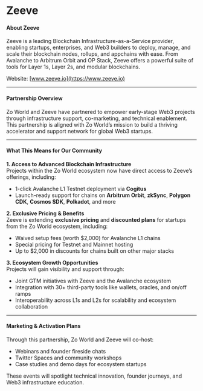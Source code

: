 # Zeeve

#### About Zeeve

Zeeve is a leading Blockchain Infrastructure-as-a-Service provider, enabling startups, enterprises, and Web3 builders to deploy, manage, and scale their blockchain nodes, rollups, and appchains with ease. From Avalanche to Arbitrum Orbit and OP Stack, Zeeve offers a powerful suite of tools for Layer 1s, Layer 2s, and modular blockchains.

Website: [www.zeeve.io](https://www.zeeve.io)

***

#### Partnership Overview

Zo World and Zeeve have partnered to empower early-stage Web3 projects through infrastructure support, co-marketing, and technical enablement. This partnership is aligned with Zo World’s mission to build a thriving accelerator and support network for global Web3 startups.

***

#### What This Means for Our Community

**1. Access to Advanced Blockchain Infrastructure**\
Projects within the Zo World ecosystem now have direct access to Zeeve’s offerings, including:

* 1-click Avalanche L1 Testnet deployment via **Cogitus**
* Launch-ready support for chains on **Arbitrum Orbit**, **zkSync**, **Polygon CDK**, **Cosmos SDK**, **Polkadot**, and more

**2. Exclusive Pricing & Benefits**\
Zeeve is extending **exclusive pricing** and **discounted plans** for startups from the Zo World ecosystem, including:

* Waived setup fees (worth $2,000) for Avalanche L1 chains
* Special pricing for Testnet and Mainnet hosting
* Up to $2,000 in discounts for chains built on other major stacks

**3. Ecosystem Growth Opportunities**\
Projects will gain visibility and support through:

* Joint GTM initiatives with Zeeve and the Avalanche ecosystem
* Integration with 30+ third-party tools like wallets, oracles, and on/off ramps
* Interoperability across L1s and L2s for scalability and ecosystem collaboration

***

#### Marketing & Activation Plans

Through this partnership, Zo World and Zeeve will co-host:

* Webinars and founder fireside chats
* Twitter Spaces and community workshops
* Case studies and demo days for ecosystem startups

These events will spotlight technical innovation, founder journeys, and Web3 infrastructure education.
